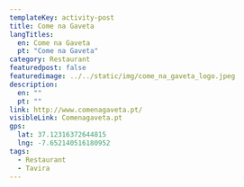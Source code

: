 ```yaml
---
templateKey: activity-post
title: Come na Gaveta
langTitles:
  en: Come na Gaveta
  pt: "Come na Gaveta"
category: Restaurant 
featuredpost: false
featuredimage: ../../static/img/come_na_gaveta_logo.jpeg
description: 
  en: ""
  pt: ""
link: http://www.comenagaveta.pt/
visibleLink: Comenagaveta.pt
gps:
  lat: 37.12316372644815
  lng: -7.652140516180952
tags:
  - Restaurant
  - Tavira
---
```


